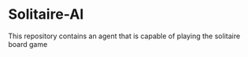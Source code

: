 # Solitaire-AI
This repository contains an agent that is capable of playing the solitaire board game
